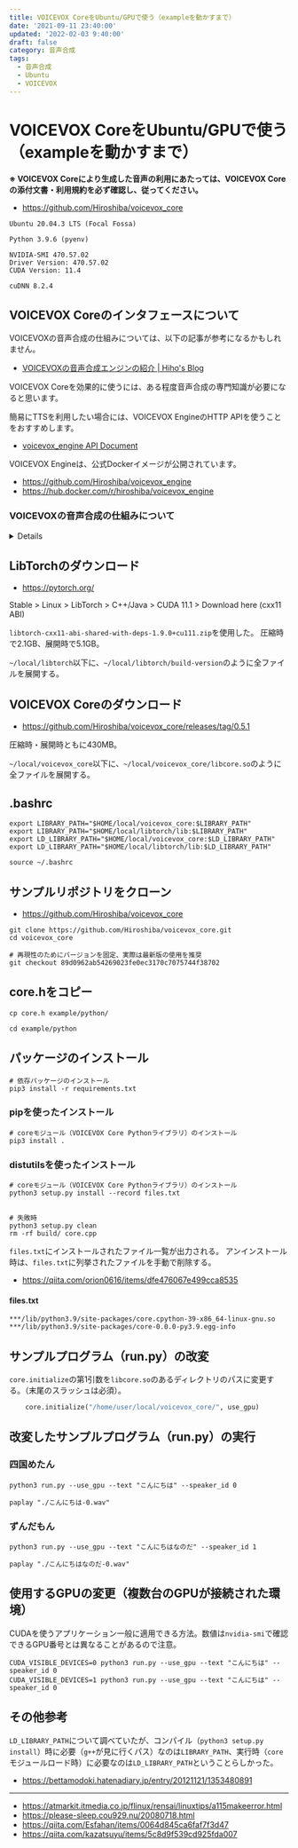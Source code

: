 ```yaml
---
title: VOICEVOX CoreをUbuntu/GPUで使う（exampleを動かすまで）
date: '2021-09-11 23:40:00'
updated: '2022-02-03 9:40:00'
draft: false
category: 音声合成
tags:
  - 音声合成
  - Ubuntu
  - VOICEVOX
---
```

# VOICEVOX CoreをUbuntu/GPUで使う（exampleを動かすまで）

**※ VOICEVOX Coreにより生成した音声の利用にあたっては、VOICEVOX Coreの添付文書・利用規約を必ず確認し、従ってください。**

- <https://github.com/Hiroshiba/voicevox_core>

```
Ubuntu 20.04.3 LTS (Focal Fossa)

Python 3.9.6 (pyenv)

NVIDIA-SMI 470.57.02
Driver Version: 470.57.02
CUDA Version: 11.4

cuDNN 8.2.4
```

## VOICEVOX Coreのインタフェースについて

VOICEVOXの音声合成の仕組みについては、以下の記事が参考になるかもしれません。

- [VOICEVOXの音声合成エンジンの紹介 | Hiho's Blog](https://blog.hiroshiba.jp/voicevox-engine-introduction/)

VOICEVOX Coreを効果的に使うには、ある程度音声合成の専門知識が必要になると思います。

簡易にTTSを利用したい場合には、VOICEVOX EngineのHTTP APIを使うことをおすすめします。

- [voicevox_engine API Document](https://voicevox.github.io/voicevox_engine/api/)

VOICEVOX Engineは、公式Dockerイメージが公開されています。

- <https://github.com/Hiroshiba/voicevox_engine>
- <https://hub.docker.com/r/hiroshiba/voicevox_engine>

### VOICEVOXの音声合成の仕組みについて

<details>

わたしは音声合成については素人ですが、参考のため現在の理解を書いておきます。

VOICEVOX Coreでは、
「音素ごとの長さの推定 `replace_phoneme_length / yukarin_s_forward`」、
「モーラごとの音高の推定 `replace_mora_pitch / yukarin_sa_forward`」、
「音声波形の推定 `synthesis / decode_forward`」の3つの深層学習モデルを使って音声合成します。

OpenJTalkには、辞書に基づいてテキストを解析し、アクセント句・モーラ・アクセント位置・疑問文フラグなどの情報で構成された
フルコンテキストラベルというデータに変換する機能があります。

フルコンテキストラベルの仕様は、以下のURLを開き、
`HTS-2.3 > Speaker dependent training demo > Japanese > tar.bz2`から`HTS-demo_NIT-ATR503-M001.tar.bz2`をダウンロード・展開し、
`data/lab_format.pdf`を見ると英語で記述されています。

- <https://hts.sp.nitech.ac.jp/?Download#u879c944>
- <https://twitter.com/hiho_karuta/status/1059845813143138304>

VOICEVOX ENGINEでは、フルコンテキストラベルやVOICEVOX Coreを使って、
テキストを調声用のデータ構造（AudioQuery）に変換し、
また調声用のデータ構造を音声（Wav）に変換します。

VOICEVOXエディタでは、調声用のデータ構造を操作して、アクセント位置、音高（イントネーション）、音素長を調声するUIなどが実装されています。

</details>

## LibTorchのダウンロード
- <https://pytorch.org/>

Stable > Linux > LibTorch > C++/Java > CUDA 11.1 > Download here (cxx11 ABI)

`libtorch-cxx11-abi-shared-with-deps-1.9.0+cu111.zip`を使用した。
圧縮時で2.1GB、展開時で5.1GB。

`~/local/libtorch`以下に、`~/local/libtorch/build-version`のように全ファイルを展開する。


## VOICEVOX Coreのダウンロード
- <https://github.com/Hiroshiba/voicevox_core/releases/tag/0.5.1>

圧縮時・展開時ともに430MB。

`~/local/voicevox_core`以下に、`~/local/voicevox_core/libcore.so`のように全ファイルを展開する。

## .bashrc
```shell
export LIBRARY_PATH="$HOME/local/voicevox_core:$LIBRARY_PATH"
export LIBRARY_PATH="$HOME/local/libtorch/lib:$LIBRARY_PATH"
export LD_LIBRARY_PATH="$HOME/local/voicevox_core:$LD_LIBRARY_PATH"
export LD_LIBRARY_PATH="$HOME/local/libtorch/lib:$LD_LIBRARY_PATH"
```

```shell
source ~/.bashrc
```

## サンプルリポジトリをクローン

- <https://github.com/Hiroshiba/voicevox_core>

```shell
git clone https://github.com/Hiroshiba/voicevox_core.git
cd voicevox_core

# 再現性のためにバージョンを固定、実際は最新版の使用を推奨
git checkout 89d0962ab54269023fe0ec3170c7075744f38702
```

## core.hをコピー
```shell
cp core.h example/python/

cd example/python
```

## パッケージのインストール

```shell
# 依存パッケージのインストール
pip3 install -r requirements.txt
```

### pipを使ったインストール
```shell
# coreモジュール（VOICEVOX Core Pythonライブラリ）のインストール
pip3 install .
```

### distutilsを使ったインストール
```shell
# coreモジュール（VOICEVOX Core Pythonライブラリ）のインストール
python3 setup.py install --record files.txt


# 失敗時
python3 setup.py clean
rm -rf build/ core.cpp
```

`files.txt`にインストールされたファイル一覧が出力される。
アンインストール時は、`files.txt`に列挙されたファイルを手動で削除する。

- <https://qiita.com/orion0616/items/dfe476067e499cca8535>

#### files.txt
```
***/lib/python3.9/site-packages/core.cpython-39-x86_64-linux-gnu.so
***/lib/python3.9/site-packages/core-0.0.0-py3.9.egg-info
```

## サンプルプログラム（run.py）の改変
`core.initialize`の第1引数を`libcore.so`のあるディレクトリのパスに変更する。（末尾のスラッシュは必須）。

```python
    core.initialize("/home/user/local/voicevox_core/", use_gpu)
```

## 改変したサンプルプログラム（run.py）の実行
### 四国めたん
```shell
python3 run.py --use_gpu --text "こんにちは" --speaker_id 0

paplay "./こんにちは-0.wav"
```

### ずんだもん
```shell
python3 run.py --use_gpu --text "こんにちはなのだ" --speaker_id 1

paplay "./こんにちはなのだ-0.wav"
```

## 使用するGPUの変更（複数台のGPUが接続された環境）
CUDAを使うアプリケーション一般に適用できる方法。数値は`nvidia-smi`で確認できるGPU番号とは異なることがあるので注意。

```shell
CUDA_VISIBLE_DEVICES=0 python3 run.py --use_gpu --text "こんにちは" --speaker_id 0
CUDA_VISIBLE_DEVICES=1 python3 run.py --use_gpu --text "こんにちは" --speaker_id 0
```

## その他参考
`LD_LIBRARY_PATH`について調べていたが、コンパイル（`python3 setup.py install`）時に必要（`g++`が見に行くパス）なのは`LIBRARY_PATH`、実行時（`core`モジュールロード時）に必要なのは`LD_LIBRARY_PATH`ということらしかった。

- <https://bettamodoki.hatenadiary.jp/entry/20121121/1353480891>

---

- <https://atmarkit.itmedia.co.jp/flinux/rensai/linuxtips/a115makeerror.html>
- <https://please-sleep.cou929.nu/20080718.html>
- <https://qiita.com/Esfahan/items/0064d845ca6faf7f3d47>
- <https://qiita.com/kazatsuyu/items/5c8d9f539cd925fda007>

